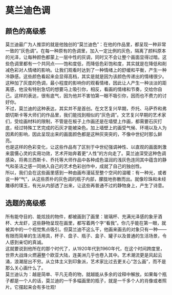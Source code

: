 # 莫兰迪色调
## 颜色的高级感
莫兰迪最广为人推崇的就是他独创的“莫兰迪色”：在他的作品里，都呈现一种非常一致的“灰色调”。在每一种原有的色调里，加入一定比例的灰色，隔离了颜料原本的光泽，让每种颜色都蒙上一层中性的灰调，同时又不会让整个画面显得过暗。这些色调里都有一个共同点——饱和度低，而降低色彩饱和度，其实就是在降低和削减色彩对人情绪的影响。让我们观看时达到了一种情绪上的舒缓和平衡，产生一种冷静感。这些颜色看起来会显得高档，其实是就是因为该颜色传递出的情绪很少。                   
这种加了灰度的色调，最小程度的影响你的观看情绪，因此让人产生一种淡淡的距离感，他没有特别急切的想要马上吸引你，相反，看画的情绪和节奏，交给你自己。这样的表达，很有底气，因为他并不害怕第一眼不吸引你，因而也不费力的讨好你。                    
不过，莫兰迪的这种表达，其实并不是首创。在文艺复兴早期，乔托、马萨乔和弗朗切斯卡等大师们的作品里，我们能找到相似的“灰色调”。文艺复兴早期的艺术家们，受绘画材料的限制，不管是在板子上作画还是在墙壁上作画，都需要石灰打底，经过特殊工艺完成的石灰才能被染色。加上墙壁上的画受气候、环境以及人为因素的影响，因此呈现出来的画面颜色都是这种灰突突的，不像中世纪时那么鲜亮。                      
也是这样的色彩变化，让这些作品有了区别于中世纪强调神性、以直观的画面刺激来震慑心灵的实用功效，艺术开始奔着更“人性”的方向走了。莫兰迪深受这种色调感染，将弗兰西斯卡、乔托等大师作品中各种成色温润的浅灰色连同其中蕴含的静气和圣洁之感一同纳入自己的艺术色彩创作中，成就了自己的独创性。                        
所以，我们会在这些画里感到一种由画布漫延至整个空间的温暖：有一种光，或者说一种“气”，从这些质朴的灰色调的瓶子内部，朦胧地弥散而出。就像珍珠和未经雕琢的璞玉，有光从内部透了出来，让这些再普通不过的静物身上，产生了诗意。                   
## 选题的高级感
所有能夺目的、能炫技的物件，都被画到了画里：玻璃杯、充满光泽感的象牙酒杯、大龙虾，这些静物呈现在画里，都写着两个字“看我”。你几乎能在第一眼，就被其中的一个视觉焦点吸引。但莫兰迪不这么干，他画来画去的对象只有一种—— 有限而简单的生活用具，杯子、盘子、瓶子、盒子、罐子以及普通的生活场景，令人感到亲切的真诚。                     
这就要说到他所在的那个时代了，从1920年代到1960年代，在这个时间跨度里，世界大战烽火燃遍整个欧亚大陆，连美洲几乎也卷入其中。艺术潮流更是风起云涌，浪潮层出不穷。从立体主义到印象派，艺术家比过去更关心“怎么画”，而不是那么关心画什么了。                             
莫兰迪认为：越是简单、平凡无奇的物，就越能从多余的诠释中解放。如果每个瓶子都是一个人的话，莫兰迪的一千多幅画里的瓶子，就是一千多个人的肖像或者照片。它摆起来会有多壮观!                
